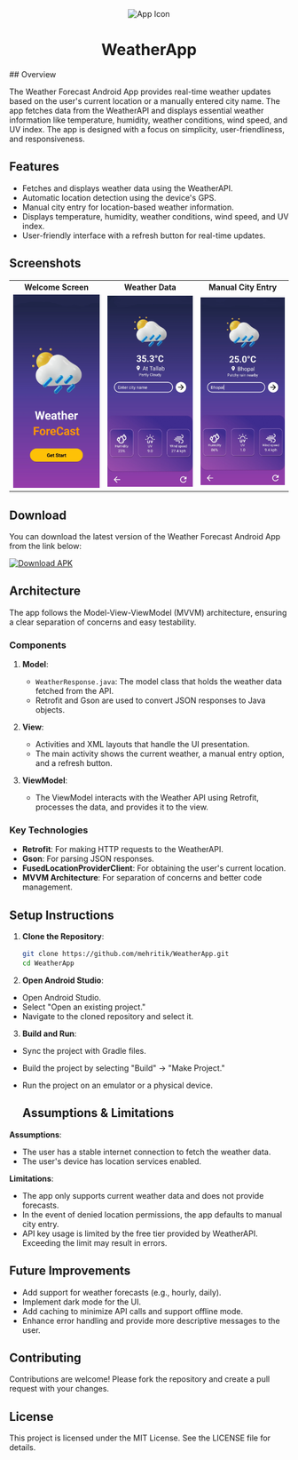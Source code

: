 <div align="center">
  <img src="https://github.com/mehritik/WeatherApp/blob/master/app/src/main/res/mipmap-xxhdpi/ic_launcher.png" alt="App Icon" width="150" height="150">
  <h1>WeatherApp</h1>
</div>
## Overview

The Weather Forecast Android App provides real-time weather updates based on the user's current location or a manually entered city name. The app fetches data from the WeatherAPI and displays essential weather information like temperature, humidity, weather conditions, wind speed, and UV index. The app is designed with a focus on simplicity, user-friendliness, and responsiveness.

## Features

- Fetches and displays weather data using the WeatherAPI.
- Automatic location detection using the device's GPS.
- Manual city entry for location-based weather information.
- Displays temperature, humidity, weather conditions, wind speed, and UV index.
- User-friendly interface with a refresh button for real-time updates.

## Screenshots

<table>
  <tr>
    <th>Welcome Screen</th>
    <th>Weather Data</th>
    <th>Manual City Entry</th>
  </tr>
  <tr>
    <td><img src="https://github.com/mehritik/WeatherApp/blob/master/app/src/main/Screenshot1.jpg" alt="Welcome Screen" width="200"/></td>
    <td><img src="https://github.com/mehritik/WeatherApp/blob/master/app/src/main/Screenshot2.jpg" alt="Weather Data" width="200"/></td>
    <td><img src="https://github.com/mehritik/WeatherApp/blob/master/app/src/main/Screenshot3.jpg" alt="Manual City Entry" width="200"/></td>
  </tr>
</table>


## Download

You can download the latest version of the Weather Forecast Android App from the link below:

[![Download APK](https://img.shields.io/badge/Download-APK-blue)](https://github.com/mehritik/WeatherApp/raw/master/app/app-debug.apk)



## Architecture

The app follows the Model-View-ViewModel (MVVM) architecture, ensuring a clear separation of concerns and easy testability.

### Components

1. **Model**: 
   - `WeatherResponse.java`: The model class that holds the weather data fetched from the API.
   - Retrofit and Gson are used to convert JSON responses to Java objects.

2. **View**: 
   - Activities and XML layouts that handle the UI presentation.
   - The main activity shows the current weather, a manual entry option, and a refresh button.

3. **ViewModel**: 
   - The ViewModel interacts with the Weather API using Retrofit, processes the data, and provides it to the view.

### Key Technologies

- **Retrofit**: For making HTTP requests to the WeatherAPI.
- **Gson**: For parsing JSON responses.
- **FusedLocationProviderClient**: For obtaining the user's current location.
- **MVVM Architecture**: For separation of concerns and better code management.

## Setup Instructions

1. **Clone the Repository**:
   ```bash
   git clone https://github.com/mehritik/WeatherApp.git
   cd WeatherApp

2. **Open Android Studio**:

- Open Android Studio.
- Select "Open an existing project."
- Navigate to the cloned repository and select it.

3. **Build and Run**:
- Sync the project with Gradle files.
- Build the project by selecting "Build" -> "Make Project."
- Run the project on an emulator or a physical device.

  ## Assumptions & Limitations

**Assumptions**:

- The user has a stable internet connection to fetch the weather data.
- The user's device has location services enabled.

**Limitations**:

- The app only supports current weather data and does not provide forecasts.
- In the event of denied location permissions, the app defaults to manual city entry.
- API key usage is limited by the free tier provided by WeatherAPI. Exceeding the limit may result in errors.

## Future Improvements

- Add support for weather forecasts (e.g., hourly, daily).
- Implement dark mode for the UI.
- Add caching to minimize API calls and support offline mode.
- Enhance error handling and provide more descriptive messages to the user.

## Contributing
Contributions are welcome! Please fork the repository and create a pull request with your changes.

## License
This project is licensed under the MIT License. See the LICENSE file for details.
